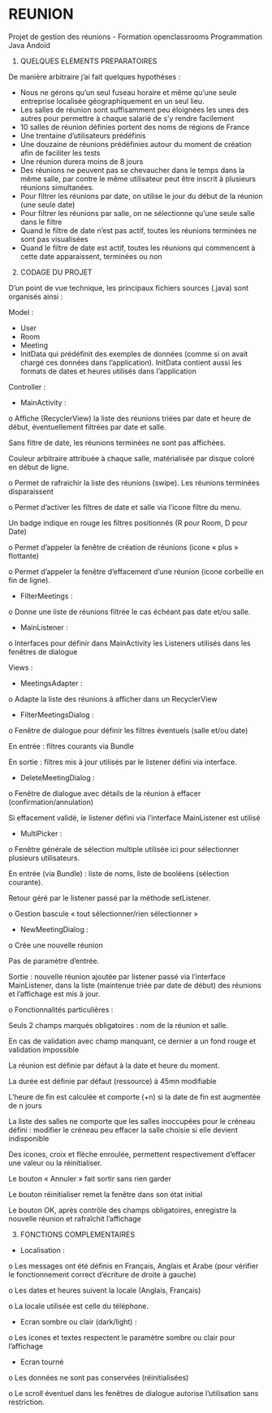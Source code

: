 # REUNION
Projet de gestion des réunions - Formation openclassrooms Programmation Java Andoïd

1.	QUELQUES ELEMENTS PREPARATOIRES

De manière arbitraire j’ai fait quelques hypothèses :
-	Nous ne gérons qu’un seul fuseau horaire et même qu’une seule entreprise localisée géographiquement en un seul lieu.
-	Les salles de réunion sont suffisamment peu éloignées les unes des autres pour permettre à chaque salarié de s’y rendre facilement
-	10 salles de réunion définies portent des noms de régions de France
-	Une trentaine d’utilisateurs prédéfinis
-	Une douzaine de réunions prédéfinies autour du moment de création afin de faciliter les tests
-	Une réunion durera moins de 8 jours
-	Des réunions ne peuvent pas se chevaucher dans le temps dans la même salle, par contre le même utilisateur peut être inscrit à plusieurs réunions simultanées.
-	Pour filtrer les réunions par date, on utilise le jour du début de la réunion (une seule date)
-	Pour filtrer les réunions par salle, on ne sélectionne qu’une seule salle dans le filtre
-	Quand le filtre de date n’est pas actif, toutes les réunions terminées ne sont pas visualisées
-	Quand le filtre de date est actif, toutes les réunions qui commencent à cette date apparaissent, terminées ou non

2.	CODAGE DU PROJET

D’un point de vue technique, les principaux fichiers sources (.java) sont organisés ainsi :

Model :
-	User
-	Room
-	Meeting
- InitData qui prédéfinit des exemples de données (comme si on avait chargé ces données dans l’application). InitData contient aussi les formats de dates et heures utilisés dans l’application

Controller :
-	MainActivity :

o	Affiche (RecyclerView) la liste des réunions triées par date et heure de début, éventuellement filtrées par date et salle. 

Sans filtre de date, les réunions terminées ne sont pas affichées.

Couleur arbitraire attribuée à chaque salle, matérialisée par disque coloré en début de ligne.
  
o	Permet de rafraichir la liste des réunions (swipe). Les réunions terminées disparaissent

o	Permet d’activer les filtres de date et salle via l’icone filtre du menu. 

Un badge indique en rouge les filtres positionnés (R pour Room, D pour Date)

o	Permet d’appeler la fenêtre de création de réunions (icone « plus » flottante)

o	Permet d’appeler la fenêtre d’effacement d’une réunion (icone corbeille en fin de ligne).

-	FilterMeetings :

o	Donne une liste de réunions filtrée le cas échéant pas date et/ou salle.

-	MainListener :

o	Interfaces pour définir dans MainActivity les Listeners utilisés dans les fenêtres de dialogue

Views :

-	MeetingsAdapter :

o	Adapte la liste des réunions à afficher dans un RecyclerView 

-	FilterMeetingsDialog :

o	Fenêtre de dialogue pour définir les filtres éventuels (salle et/ou date)

En entrée : filtres courants via Bundle

En sortie : filtres mis à jour utilisés par le listener défini via interface.

-	DeleteMeetingDialog :

o	Fenêtre de dialogue avec détails de la réunion à effacer (confirmation/annulation)

Si effacement validé, le listener défini via l’interface MainListener est utilisé

-	MultiPicker :

o	Fenêtre générale de sélection multiple utilisée ici pour sélectionner plusieurs utilisateurs.

En entrée (via Bundle) :  liste de noms, liste de booléens (sélection courante).

Retour géré par le listener passé par la méthode setListener.

o	Gestion bascule « tout sélectionner/rien sélectionner »

-	NewMeetingDialog :

o	Crée une nouvelle réunion

Pas de paramètre d’entrée. 

Sortie : nouvelle réunion  ajoutée par listener passé via l’interface MainListener,
dans la liste (maintenue triée par date de début) des réunions et l’affichage est mis à jour.

o	Fonctionnalités particulières :

Seuls 2 champs marqués obligatoires : nom de la réunion et salle.

En cas de validation avec champ manquant, ce dernier a un fond rouge et validation impossible

La réunion est définie par défaut à la date et heure du moment.

La durée est définie par défaut (ressource) à 45mn modifiable

L’heure de fin est calculée et comporte (+n) si la date de fin est augmentée de n jours

La liste des salles ne comporte que les salles inoccupées pour le créneau défini :
modifier le créneau peu effacer la salle choisie si elle devient indisponible

Des icones, croix et flèche enroulée, permettent respectivement d’effacer une valeur ou la réinitialiser.

Le bouton « Annuler » fait sortir sans rien garder

Le bouton réinitialiser remet la fenêtre dans son état initial

Le bouton OK, après contrôle des champs obligatoires, enregistre la nouvelle réunion et rafraîchit l’affichage 

3.	FONCTIONS COMPLEMENTAIRES

-	Localisation :

o	Les messages ont été définis en Français, Anglais et Arabe (pour vérifier le fonctionnement correct d’écriture de droite à gauche)

o	Les dates et heures suivent la locale (Anglais, Français)

o	La locale utilisée est celle du téléphone.

-	Ecran sombre ou clair (dark/light) :

o	Les icones et textes respectent le paramètre sombre ou clair pour l’affichage

-	Ecran tourné

o	Les données ne sont pas conservées (réinitialisées) 

o	Le scroll éventuel dans les fenêtres de dialogue autorise l’utilisation sans restriction.
